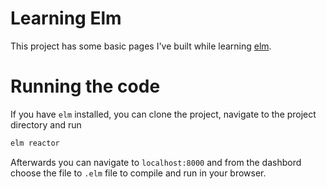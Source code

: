 # Learning Elm

This project has some basic pages I've built while learning [elm](https://elm-lang.org).

# Running the code

If you have `elm` installed, you can clone the project, navigate to the project directory and run

```sh
elm reactor
```

Afterwards you can navigate to `localhost:8000` and from the dashbord choose the file to `.elm` file to compile and run in your browser.
